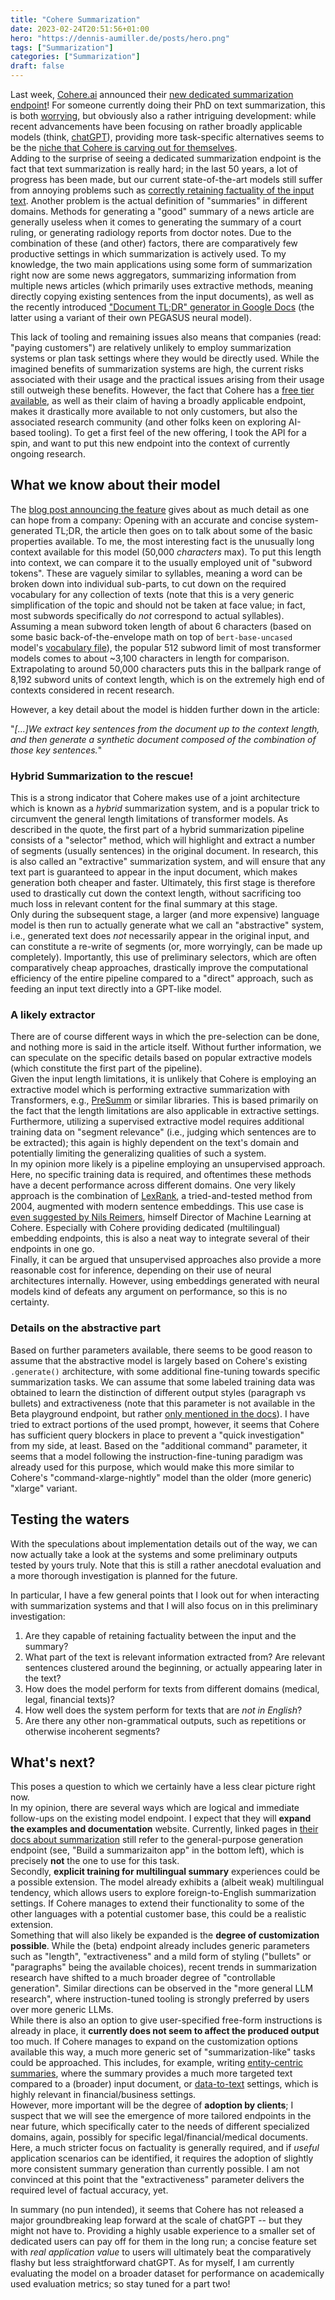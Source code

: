 ```yaml
---
title: "Cohere Summarization"
date: 2023-02-24T20:51:56+01:00
hero: "https://dennis-aumiller.de/posts/hero.png"
tags: ["Summarization"]
categories: ["Summarization"]
draft: false
---
```


Last week, [Cohere.ai](https://cohere.ai) announced their [new dedicated summarization endpoint](https://txt.cohere.ai/summarize-beta/)!
For someone currently doing their PhD on text summarization, this is both [worrying](https://i.kym-cdn.com/entries/icons/original/000/025/817/Screen_Shot_2018-03-30_at_11.34.27_AM.png), but obviously also a rather intriguing development: while recent advancements have been focusing on rather broadly applicable models (think, [chatGPT](https://openai.com/blog/chatgpt/)), providing more task-specific alternatives seems to be the [niche that Cohere is carving out for themselves](https://txt.cohere.ai/multilingual/).  
Adding to the surprise of seeing a dedicated summarization endpoint is the fact that text summarization is really hard; in the last 50 years, a lot of progress has been made, but our current state-of-the-art models still suffer from annoying problems such as [correctly retaining factuality of the input text](https://aclanthology.org/2020.emnlp-main.750/).
Another problem is the actual definition of "summaries" in different domains. Methods for generating a "good" summary of a news article are generally useless when it comes to generating the summary of a court ruling, or generating radiology reports from doctor notes.
Due to the combination of these (and other) factors, there are comparatively few productive settings in which summarization is actively used. To my knowledge, the two main applications using some form of summarization right now are some news aggregators, summarizing information from multiple news articles (which primarily uses extractive methods, meaning directly copying existing sentences from the input documents), as well as the recently introduced ["Document TL;DR" generator in Google Docs](https://ai.googleblog.com/2022/03/auto-generated-summaries-in-google-docs.html) (the latter using a variant of their own PEGASUS neural model). 

This lack of tooling and remaining issues also means that companies (read: "paying customers") are relatively unlikely to employ summarization systems or plan task settings where they would be directly used. While the imagined benefits of summarization systems are high, the current risks associated with their usage and the practical issues arising from their usage still outweigh these benefits.
However, the fact that Cohere has a [free tier available](https://txt.cohere.ai/free-developer-tier-announcement/), as well as their claim of having a broadly applicable endpoint, makes it drastically more available to not only customers, but also the associated research community (and other folks keen on exploring AI-based tooling).
To get a first feel of the new offering, I took the API for a spin, and want to put this new endpoint into the context of currently ongoing research.

## What we know about their model

The [blog post announcing the feature](https://txt.cohere.ai/summarize-beta/) gives about as much detail as one can hope from a company: Opening with an accurate and concise system-generated TL;DR, the article then goes on to talk about some of the basic properties available.
To me, the most interesting fact is the unusually long context available for this model (50,000 *characters* max).
To put this length into context, we can compare it to the usually employed unit of "subword tokens". These are vaguely similar to syllables, meaning a word can be broken down into individual sub-parts, to cut down on the required vocabulary for any collection of texts (note that this is a very generic simplification of the topic and should not be taken at face value; in fact, most subwords specifically do *not* correspond to actual syllables).
Assuming a mean subword token length of about 6 characters (based on some basic back-of-the-envelope math on top of `bert-base-uncased` model's [vocabulary file](https://huggingface.co/bert-base-uncased/blob/main/vocab.txt)), the popular 512 subword limit of most transformer models comes to about ~3,100 characters in length for comparison.
Extrapolating to around 50,000 characters puts this in the ballpark range of 8,192 subword units of context length, which is on the extremely high end of contexts considered in recent research.

However, a key detail about the model is hidden further down in the article:

"*[...]We extract key sentences from the document up to the context length, and then generate a synthetic document composed of the combination of those key sentences.*"

### Hybrid Summarization to the rescue!
This is a strong indicator that Cohere makes use of a joint architecture which is known as a *hybrid* summarization system, and is a popular trick to circumvent the general length limitations of transformer models. As described in the quote, the first part of a hybrid summarization pipeline consists of a "selector" method, which will highlight and extract a number of segments (usually sentences) in the original document. In research, this is also called an "extractive" summarization system, and will ensure that any text part is guaranteed to appear in the input document, which makes generation both cheaper and faster. Ultimately, this first stage is therefore used to drastically cut down the context length, without sacrificing too much loss in relevant content for the final summary at this stage.  
Only during the subsequent stage, a larger (and more expensive) language model is then run to actually generate what we call an "abstractive" system, i.e., generated text does *not* necessarily appear in the original input, and can constitute a re-write of segments (or, more worryingly, can be made up completely).
Importantly, this use of preliminary selectors, which are often comparatively cheap approaches, drastically improve the computational efficiency of the entire pipeline compared to a "direct" approach, such as feeding an input text directly into a GPT-like model. 


### A likely extractor
There are of course different ways in which the pre-selection can be done, and nothing more is said in the article itself. Without further information, we can speculate on the specific details based on popular extractive models (which constitute the first part of the pipeline).  
Given the input length limitations, it is unlikely that Cohere is employing an extractive model which is performing extractive summarization with Transformers, e.g., [PreSumm](https://github.com/nlpyang/PreSumm) or similar libraries. This is based primarily on the fact that the length limitations are also applicable in extractive settings. Furthermore, utilizing a supervised extractive model requires additional training data on "segment relevance" (i.e., judging which sentences are to be extracted); this again is highly dependent on the text's domain and potentially limiting the generalizing qualities of such a system.  
In my opinion more likely is a pipeline employing an unsupervised approach. Here, no specific training data is required, and oftentimes these methods have a decent performance across different domains.
One very likely approach is the combination of [LexRank](https://arxiv.org/abs/1109.2128), a tried-and-tested method from 2004, augmented with modern sentence embeddings. This use case is [even suggested by Nils Reimers](https://github.com/UKPLab/sentence-transformers/tree/master/examples/applications/text-summarization), himself Director of Machine Learning at Cohere.
Especially with Cohere providing dedicated (multilingual) embedding endpoints, this is also a neat way to integrate several of their endpoints in one go.  
Finally, it can be argued that unsupervised approaches also provide a more reasonable cost for inference, depending on their use of neural architectures internally. However, using embeddings generated with neural models kind of defeats any argument on performance, so this is no certainty.

### Details on the abstractive part
Based on further parameters available, there seems to be good reason to assume that the abstractive model is largely based on Cohere's existing `.generate()` architecture, with some additional fine-tuning towards specific summarization tasks.
We can assume that some labeled training data was obtained to learn the distinction of different output styles (paragraph vs bullets) and extractiveness (note that this parameter is not available in the Beta playground endpoint, but rather [only mentioned in the docs](https://docs.cohere.ai/reference/summarize-2#3-define-model-settings)).
I have tried to extract portions of the used prompt, however, it seems that Cohere has sufficient query blockers in place to prevent a "quick investigation" from my side, at least.
Based on the "additional command" parameter, it seems that a model following the instruction-fine-tuning paradigm was already used for this purpose, which would make this more similar to Cohere's "command-xlarge-nightly" model than the older (more generic) "xlarge" variant.


## Testing the waters

With the speculations about implementation details out of the way, we can now actually take a look at the systems and some preliminary outputs tested by yours truly.
Note that this is still a rather anecdotal evaluation and a more thorough investigation is planned for the future.

In particular, I have a few general points that I look out for when interacting with summarization systems and that I will also focus on in this preliminary investigation:

1. Are they capable of retaining factuality between the input and the summary?
2. What part of the text is relevant information extracted from? Are relevant sentences clustered around the beginning, or actually appearing later in the text?
3. How does the model perform for texts from different domains (medical, legal, financial texts)?
4. How well does the system perform for texts that are *not in English*?
5. Are there any other non-grammatical outputs, such as repetitions or otherwise incoherent segments?




## What's next?

This poses a question to which we certainly have a less clear picture right now.  
In my opinion, there are several ways which are logical and immediate follow-ups on the existing model endpoint.
I expect that they will **expand the examples and documentation** website. Currently, linked pages  in [their docs about summarization](https://cohere.ai/use-case-summarization) still refer to the general-purpose generation endpoint (see, "Build a summarizaiton app" in the bottom left), which is precisely **not** the one to use for this task.  
Secondly, **explicit training for multilingual summary** experiences could be a possible extension. The model already exhibits a (albeit weak) multilingual tendency, which allows users to explore foreign-to-English summarization settings. If Cohere manages to extend their functionality to some of the other languages with a potential customer base, this could be a realistic extension.  
Something that will also likely be expanded is the **degree of customization possible**. While the (beta) endpoint already includes generic parameters such as "length", "extractiveness" and a mild form of styling ("bullets" or "paragraphs" being the available choices), recent trends in summarization research have shifted to a much broader degree of "controllable generation". Similar directions can be observed in the "more general LLM research", where instruction-tuned tooling is strongly preferred by users over more generic LLMs.  
While there is also an option to give user-specified free-form instructions is already in place, it **currently does not seem to affect the produced output** too much. If Cohere manages to expand on the customization options available this way, a much more generic set of "summarization-like" tasks could be approached. This includes, for example, writing [entity-centric summaries](https://aclanthology.org/2022.acl-long.237.pdf), where the summary provides a much more targeted text compared to a (broader) input document, or [data-to-text](https://ai.googleblog.com/2021/01/totto-controlled-table-to-text.html) settings, which is highly relevant in financial/business settings.  
However, more important will be the degree of **adoption by clients**; I suspect that we will see the emergence of more tailored endpoints in the near future, which specifically cater to the needs of different specialized domains, again, possibly for specific legal/financial/medical documents. Here, a much stricter focus on factuality is generally required, and if *useful* application scenarios can be identified, it requires the adoption of slightly more consistent summary generation than currently possible. I am not convinced at this point that the "extractiveness" parameter delivers the required level of factual accuracy, yet.

In summary (no pun intended), it seems that Cohere has not released a major groundbreaking leap forward at the scale of chatGPT -- but they might not have to. Providing a highly usable experience to a smaller set of dedicated users can pay off for them in the long run; a concise feature set with *real application value* to users will ultimately beat the comparatively flashy but less straightforward chatGPT.
As for myself, I am currently evaluating the model on a broader dataset for performance on academically used evaluation metrics; so stay tuned for a part two!

